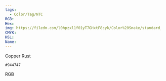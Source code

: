 ```yaml
---
tags:
  - Color/Tag/NTC
RGB:
Hex:
img: https://filedn.com/l0hpzxl1f01yT7GHxtF8cyk/Color%20Snake/standard_csv_to_svg/%23/944747.svg
CMYK:
HSL:
Name:
---
```

Copper Rust
```palette
#944747
```
RGB
